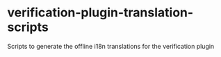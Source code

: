 # verification-plugin-translation-scripts
Scripts to generate the offline i18n translations for the verification plugin
